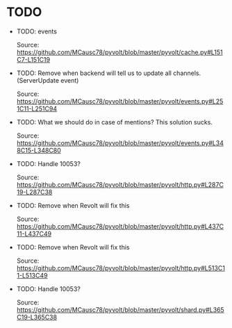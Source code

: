 # TODO

* TODO: events

  Source: https://github.com/MCausc78/pyvolt/blob/master/pyvolt/cache.py#L151C7-L151C19

* TODO: Remove when backend will tell us to update all channels. (ServerUpdate event)

  Source: https://github.com/MCausc78/pyvolt/blob/master/pyvolt/events.py#L251C11-L251C94

* TODO: What we should do in case of mentions? This solution sucks.

  Source: https://github.com/MCausc78/pyvolt/blob/master/pyvolt/events.py#L348C15-L348C80

* TODO: Handle 10053?

  Source: https://github.com/MCausc78/pyvolt/blob/master/pyvolt/http.py#L287C19-L287C38

* TODO: Remove when Revolt will fix this

  Source: https://github.com/MCausc78/pyvolt/blob/master/pyvolt/http.py#L437C11-L437C49

* TODO: Remove when Revolt will fix this

  Source: https://github.com/MCausc78/pyvolt/blob/master/pyvolt/http.py#L513C11-L513C49

* TODO: Handle 10053?

  Source: https://github.com/MCausc78/pyvolt/blob/master/pyvolt/shard.py#L365C19-L365C38

